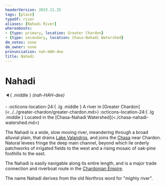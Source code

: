 ```yaml
---
headerVersion: 2023.11.25
tags: [place]
typeOf: river
aliases: [Nahadi River]
whereabouts:
- {type: primary, location: Greater Chardon}
- {type: secondary, location: Chasa-Nahadi Watershed}
dm_notes: none
dm_owner: none
pronunciation: nah-HAH-dee
title: Nahadi
---
```

# Nahadi
:speaker:{ .middle } *(nah-HAH-dee)*  
<div class="grid cards ext-narrow-margin ext-one-column" markdown>
-    :octicons-location-24:{ .lg .middle } A river in [Greater Chardon](<../../greater-chardon/greater-chardon.md>)  
    :octicons-location-24:{ .lg .middle } Located in the [Chasa-Nahadi Watershed](<./chasa-nahadi-watershed.md>)  
</div>


The Nahadi is a wide, slow moving river, meandering through a broad alluvial plain, that drains [Lake Valandros](<../../greater-chardon/lake-valandros.md>), and joins the [Chasa](<./chasa.md>) near Chardon. Natural levees fringe the deep main channel, beyond which lie orderly patchworks of irrigated fields to the west and a rising mosaic of oak-pine foothills to the east.

The Nahadi is easily navigable along its entire length, and is a major trade connection and riverboat route in the [Chardonian Empire](<../../greater-chardon/chardonian-empire/chardonian-empire.md>). 

The name Nahadi derives from the old Northros word for "mighty river". 



